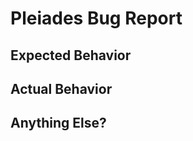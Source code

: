 <!-- Please fill out the entire template, then delete this line -->

# Pleiades Bug Report

<!-- Output from `pleiades version` -->

## Expected Behavior

<!-- What do you want to happen? -->

## Actual Behavior

<!-- What happened? -->

## Anything Else?

<!-- Details are helpful -->
